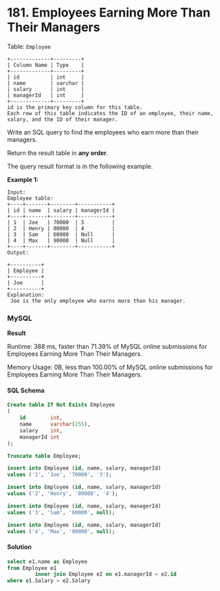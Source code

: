 # 181. Employees Earning More Than Their Managers

Table: `Employee`

```
+-------------+---------+
| Column Name | Type    |
+-------------+---------+
| id          | int     |
| name        | varchar |
| salary      | int     |
| managerId   | int     |
+-------------+---------+
id is the primary key column for this table.
Each row of this table indicates the ID of an employee, their name, salary, and the ID of their manager.
```

Write an SQL query to find the employees who earn more than their managers.

Return the result table in **any order**.

The query result format is in the following example.



**Example 1:**

```markup
Input: 
Employee table:
+----+-------+--------+-----------+
| id | name  | salary | managerId |
+----+-------+--------+-----------+
| 1  | Joe   | 70000  | 3         |
| 2  | Henry | 80000  | 4         |
| 3  | Sam   | 60000  | Null      |
| 4  | Max   | 90000  | Null      |
+----+-------+--------+-----------+
Output: 
 
+----------+
| Employee |
+----------+
| Joe      |
+----------+
Explanation:
 Joe is the only employee who earns more than his manager.
```

### MySQL

**Result**

Runtime: 388 ms, faster than 71.39% of MySQL online submissions for Employees Earning More Than Their Managers.

Memory Usage: 0B, less than 100.00% of MySQL online submissions for Employees Earning More Than Their Managers.

#### SQL Schema

```sql
Create table If Not Exists Employee
(
    id        int,
    name      varchar(255),
    salary    int,
    managerId int
);

Truncate table Employee;

insert into Employee (id, name, salary, managerId)
values ('1', 'Joe', '70000', '3');

insert into Employee (id, name, salary, managerId)
values ('2', 'Henry', '80000', '4');

insert into Employee (id, name, salary, managerId)
values ('3', 'Sam', '60000', null);

insert into Employee (id, name, salary, managerId)
values ('4', 'Max', '90000', null);
```

#### Solution

```sql
select e1.name as Employee
from Employee e1
         inner join Employee e2 on e1.managerId = e2.id
where e1.Salary > e2.Salary
```
